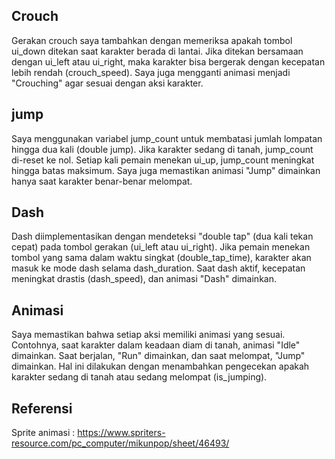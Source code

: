 ## Crouch
Gerakan crouch saya tambahkan dengan memeriksa apakah tombol ui_down ditekan saat karakter berada di lantai. Jika ditekan bersamaan dengan ui_left atau ui_right, maka karakter bisa bergerak dengan kecepatan lebih rendah (crouch_speed). Saya juga mengganti animasi menjadi "Crouching" agar sesuai dengan aksi karakter.

## jump
Saya menggunakan variabel jump_count untuk membatasi jumlah lompatan hingga dua kali (double jump). Jika karakter sedang di tanah, jump_count di-reset ke nol. Setiap kali pemain menekan ui_up, jump_count meningkat hingga batas maksimum. Saya juga memastikan animasi "Jump" dimainkan hanya saat karakter benar-benar melompat.

## Dash
Dash diimplementasikan dengan mendeteksi "double tap" (dua kali tekan cepat) pada tombol gerakan (ui_left atau ui_right). Jika pemain menekan tombol yang sama dalam waktu singkat (double_tap_time), karakter akan masuk ke mode dash selama dash_duration. Saat dash aktif, kecepatan meningkat drastis (dash_speed), dan animasi "Dash" dimainkan.

## Animasi
Saya memastikan bahwa setiap aksi memiliki animasi yang sesuai. Contohnya, saat karakter dalam keadaan diam di tanah, animasi "Idle" dimainkan. Saat berjalan, "Run" dimainkan, dan saat melompat, "Jump" dimainkan. Hal ini dilakukan dengan menambahkan pengecekan apakah karakter sedang di tanah atau sedang melompat (is_jumping).


## Referensi
Sprite animasi : https://www.spriters-resource.com/pc_computer/mikunpop/sheet/46493/
